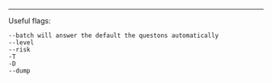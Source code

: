 ___

Useful flags:
```
--batch will answer the default the questons automatically
--level
--risk
-T
-D
--dump
```